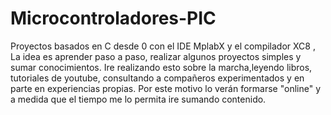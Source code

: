 # Microcontroladores-PIC
Proyectos basados en C desde 0 con el IDE MplabX y el compilador XC8 , La idea es aprender paso a paso, realizar algunos proyectos simples y sumar conocimientos. Ire realizando esto sobre la marcha,leyendo libros, tutoriales de youtube, consultando a compañeros experimentados y en parte en experiencias propias. Por este motivo lo verán formarse "online" y a medida que el tiempo me lo permita ire sumando contenido.
